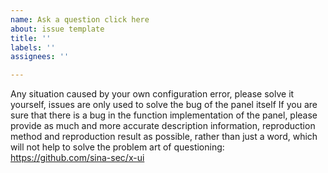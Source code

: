 ```yaml
---
name: Ask a question click here
about: issue template
title: ''
labels: ''
assignees: ''

---
```


Any situation caused by your own configuration error, please solve it yourself, issues are only used to solve the bug of the panel itself
If you are sure that there is a bug in the function implementation of the panel, please provide as much and more accurate description information, reproduction method and reproduction result as possible, rather than just a word, which will not help to solve the problem
art of questioning: https://github.com/sina-sec/x-ui
